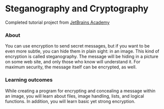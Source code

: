 # Steganography and Cryptography
Completed tutorial project from [JetBrains Academy](https://hyperskill.org/)

<h3>About</h3>
You can use encryption to send secret messages, but if you want to be even more subtle, you can hide them in plain sight: in an image.
This kind of encryption is called steganography.
The message will be hiding in a picture on some web site, and only those who know will understand it.
For maximum security, the message itself can be encrypted, as well.

<h3>Learning outcomes</h3>

While creating a program for encrypting and concealing a message within an image, you will learn about files, image handling, lists, and logical functions.
In addition, you will learn basic yet strong encryption.
